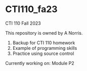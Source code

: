 # CTI110_fa23
CTI 110 Fall 2023

This repository is owned by A Norris.
1. Backup for CTI 110 homework
2. Example of programming skills
3. Practice using source control

   
Currently working on: Module P2
